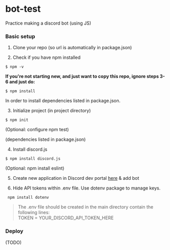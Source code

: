 # bot-test
Practice making a discord bot (using JS)

### Basic setup

1. Clone your repo (so url is automatically in package.json)

2. Check if you have npm installed
```
$ npm -v
```
__If you're not starting new, and just want to copy this repo, ignore steps 3-6 and just do:__
```
$ npm install 
```  
In order to install dependencies listed in package.json. 

3. Initialize project (in project directory)
```
$ npm init
```
(Optional: configure npm test)

(dependencies listed in package.json)

4. Install discord.js 
```
$ npm install discord.js
```
(Optional: npm install eslint)

5. Create new application in Discord dev portal [here](https://discord.com/developers/applications) & add bot

6. Hide API tokens within .env file. Use dotenv package to manage keys.
```
 npm install dotenv
```

> The .env file should be created in the main directory contain the following lines:  
> TOKEN = YOUR_DISCORD_API_TOKEN_HERE

### Deploy
(TODO)




